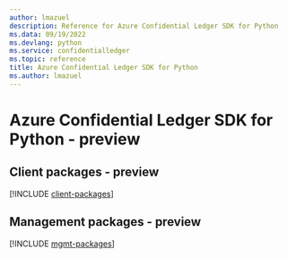 ```yaml
---
author: lmazuel
description: Reference for Azure Confidential Ledger SDK for Python
ms.data: 09/19/2022
ms.devlang: python
ms.service: confidentialledger
ms.topic: reference
title: Azure Confidential Ledger SDK for Python
ms.author: lmazuel
---
```

# Azure Confidential Ledger SDK for Python - preview

## Client packages - preview
[!INCLUDE [client-packages](confidential-ledger-client-index.md)]
## Management packages - preview
[!INCLUDE [mgmt-packages](confidential-ledger-mgmt-index.md)]
